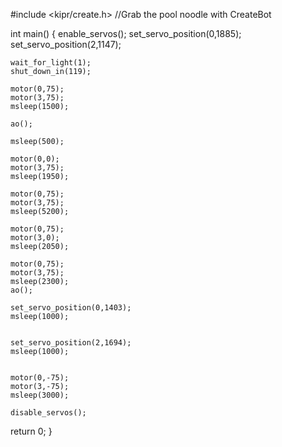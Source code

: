 #include <kipr/create.h>
//Grab the pool noodle with CreateBot






int main()
{
    enable_servos();
    set_servo_position(0,1885);
    set_servo_position(2,1147);
   
    wait_for_light(1);
    shut_down_in(119);
    
    motor(0,75);
    motor(3,75);
    msleep(1500);
    
    ao();
    
    msleep(500);
    
    motor(0,0);
    motor(3,75);
    msleep(1950);
    
    motor(0,75);
    motor(3,75);
    msleep(5200);
    
    motor(0,75);
    motor(3,0);
    msleep(2050);
    
    motor(0,75);
    motor(3,75);
    msleep(2300);
    ao();
    
    set_servo_position(0,1403);
    msleep(1000);
    
    
    set_servo_position(2,1694);
    msleep(1000);
    
    
    motor(0,-75);
    motor(3,-75);
    msleep(3000);
    
    disable_servos();
    
   return 0;
}
